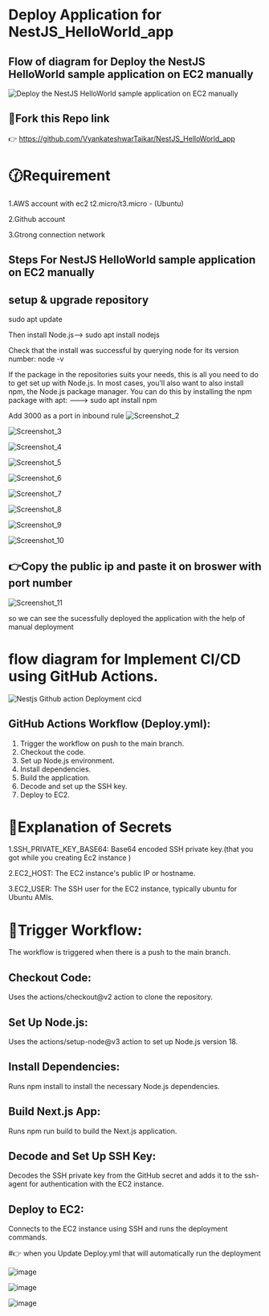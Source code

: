 # Deploy Application for NestJS_HelloWorld_app

## Flow of diagram for Deploy the NestJS HelloWorld sample application on EC2 manually
![Deploy the NestJS HelloWorld sample application on EC2 manually](https://github.com/VyankateshwarTaikar/NestJS_HelloWorld_app/assets/102132721/1044e40f-a965-421a-a9ef-054f55d84b27) 


## 🔗Fork this Repo link
👉 https://github.com/VyankateshwarTaikar/NestJS_HelloWorld_app

# 🕜Requirement 
1.AWS account with ec2 t2.micro/t3.micro - (Ubuntu)

2.Github account

3.Gtrong connection network

## Steps For NestJS HelloWorld sample application on EC2 manually 

## setup & upgrade repository
    
 sudo apt update 

 Then install Node.js-->   sudo apt install nodejs

 Check that the install was successful by querying node for its version number:   node -v

 If the package in the repositories suits your needs, this is all you need to do to get set up with Node.js. In most cases, you’ll also want to also install npm, the Node.js package manager. You can do this by installing the npm package with apt:    ---> sudo apt install npm

Add 3000 as a port in inbound rule 
![Screenshot_2](https://github.com/VyankateshwarTaikar/NestJS_HelloWorld_app/assets/102132721/c3760f6f-243e-43fd-8e7f-e7ceac4bec1d)

![Screenshot_3](https://github.com/VyankateshwarTaikar/NestJS_HelloWorld_app/assets/102132721/74a35e39-7406-4ff1-b5b0-bb1304f164e4)

![Screenshot_4](https://github.com/VyankateshwarTaikar/NestJS_HelloWorld_app/assets/102132721/fe7ecd1d-0929-4645-b046-0476357a8d8b) 

![Screenshot_5](https://github.com/VyankateshwarTaikar/NestJS_HelloWorld_app/assets/102132721/162c3b31-d6ea-49bb-8cb4-d64c139323be) 

![Screenshot_6](https://github.com/VyankateshwarTaikar/NestJS_HelloWorld_app/assets/102132721/74589781-30eb-4106-b083-ca24d0f06685) 

![Screenshot_7](https://github.com/VyankateshwarTaikar/NestJS_HelloWorld_app/assets/102132721/932983e3-b571-472a-aa09-522c61295ff7) 

![Screenshot_8](https://github.com/VyankateshwarTaikar/NestJS_HelloWorld_app/assets/102132721/d5f418c1-148b-407f-abc4-557d43c4067a) 

![Screenshot_9](https://github.com/VyankateshwarTaikar/NestJS_HelloWorld_app/assets/102132721/7383105a-b6a7-4cf0-90bf-c6cc8e63c495) 

![Screenshot_10](https://github.com/VyankateshwarTaikar/NestJS_HelloWorld_app/assets/102132721/8b8fe0e9-086c-43b9-bdbb-de430d787ef1)

## 👉Copy the public ip and paste it on broswer with port number

![Screenshot_11](https://github.com/VyankateshwarTaikar/NestJS_HelloWorld_app/assets/102132721/3a4c9726-38f2-49c6-bd25-6dea488ae461) 

so we  can see the sucessfully deployed the application  with the help of manual deployment 


# flow diagram for Implement CI/CD using GitHub Actions.

![Nestjs Github action Deployment cicd](https://github.com/VyankateshwarTaikar/NestJS_HelloWorld_app/assets/102132721/b7799f63-48b5-45d2-a857-33480d2ca986)

## GitHub Actions Workflow (Deploy.yml):

1. Trigger the workflow on push to the main branch.
2. Checkout the code.
3. Set up Node.js environment.
4. Install dependencies.
5. Build the application.
6. Decode and set up the SSH key.
7. Deploy to EC2.

# 🌟Explanation of Secrets 
1.SSH_PRIVATE_KEY_BASE64: Base64 encoded SSH private key.(that you got while you creating Ec2 instance )

2.EC2_HOST: The EC2 instance's public IP or hostname.

3.EC2_USER: The SSH user for the EC2 instance, typically ubuntu for Ubuntu AMIs.


# 🌠Trigger Workflow:
The workflow is triggered when there is a push to the main branch.

## Checkout Code:
Uses the actions/checkout@v2 action to clone the repository.

## Set Up Node.js:
Uses the actions/setup-node@v3 action to set up Node.js version 18.

## Install Dependencies:
Runs npm install to install the necessary Node.js dependencies.

## Build Next.js App:

Runs npm run build to build the Next.js application.

## Decode and Set Up SSH Key:

Decodes the SSH private key from the GitHub secret and adds it to the ssh-agent for authentication with the EC2 instance.

## Deploy to EC2:

Connects to the EC2 instance using SSH and runs the deployment commands.

#👉 when you Update Deploy.yml that will automatically run the deployment 

![image](https://github.com/VyankateshwarTaikar/NestJS_HelloWorld_app/assets/102132721/c262c687-c8f5-494d-9f09-5f497a3c74f9)

![image](https://github.com/VyankateshwarTaikar/NestJS_HelloWorld_app/assets/102132721/22e73e7f-785e-4e38-94ac-b313faef7e73)


![image](https://github.com/VyankateshwarTaikar/NestJS_HelloWorld_app/assets/102132721/35fd8bf2-95aa-420f-bbad-81167cd47f4c)


